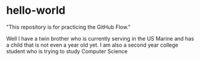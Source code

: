# hello-world
"This repository is for practicing the GitHub Flow."

Well I have a twin brother who is currently serving in the US Marine and has a child that is not even a year old yet. 
I am also a second year college student who is trying to study Computer Science 
